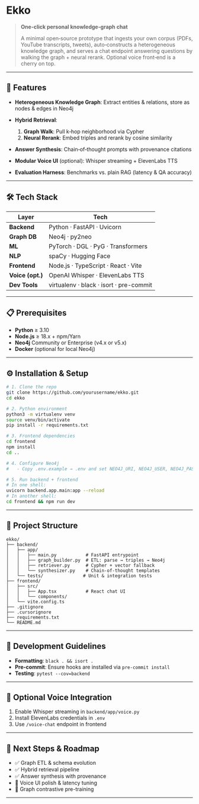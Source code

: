 # Ekko

> **One-click personal knowledge‑graph chat**
>
> A minimal open‑source prototype that ingests your own corpus (PDFs, YouTube transcripts, tweets), auto‑constructs a heterogeneous knowledge graph, and serves a chat endpoint answering questions by walking the graph + neural rerank. Optional voice front‑end is a cherry on top.

---

## 🚀 Features

- **Heterogeneous Knowledge Graph**: Extract entities & relations, store as nodes & edges in Neo4j
- **Hybrid Retrieval**:

  1. **Graph Walk**: Pull k‑hop neighborhood via Cypher
  2. **Neural Rerank**: Embed triples and rerank by cosine similarity

- **Answer Synthesis**: Chain‑of‑thought prompts with provenance citations
- **Modular Voice UI** (optional): Whisper streaming + ElevenLabs TTS
- **Evaluation Harness**: Benchmarks vs. plain RAG (latency & QA accuracy)

---

## 🛠️ Tech Stack

| Layer            | Tech                                    |
| ---------------- | --------------------------------------- |
| **Backend**      | Python · FastAPI · Uvicorn              |
| **Graph DB**     | Neo4j · py2neo                          |
| **ML**           | PyTorch · DGL · PyG · Transformers      |
| **NLP**          | spaCy · Hugging Face                    |
| **Frontend**     | Node.js · TypeScript · React · Vite     |
| **Voice (opt.)** | OpenAI Whisper · ElevenLabs TTS         |
| **Dev Tools**    | virtualenv · black · isort · pre-commit |

---

## 📋 Prerequisites

- **Python** ≥ 3.10
- **Node.js** ≥ 18.x + npm/Yarn
- **Neo4j** Community or Enterprise (v4.x or v5.x)
- **Docker** (optional for local Neo4j)

---

## ⚙️ Installation & Setup

```bash
# 1. Clone the repo
git clone https://github.com/yourusername/ekko.git
cd ekko

# 2. Python environment
python3 -m virtualenv venv
source venv/bin/activate
pip install -r requirements.txt

# 3. Frontend dependencies
cd frontend
npm install
cd ..

# 4. Configure Neo4j
#   - Copy .env.example → .env and set NEO4J_URI, NEO4J_USER, NEO4J_PASS

# 5. Run backend + frontend
# In one shell:
uvicorn backend.app.main:app --reload
# In another shell:
cd frontend && npm run dev
```

---

## 📂 Project Structure

```
ekko/
├── backend/
│   ├── app/
│   │   ├── main.py           # FastAPI entrypoint
│   │   ├── graph_builder.py  # ETL: parse → triples → Neo4j
│   │   ├── retriever.py      # Cypher + vector fallback
│   │   └── synthesizer.py    # Chain-of-thought templates
│   └── tests/               # Unit & integration tests
├── frontend/
│   ├── src/
│   │   ├── App.tsx           # React chat UI
│   │   └── components/
│   └── vite.config.ts
├── .gitignore
├── .cursorignore
├── requirements.txt
└── README.md
```

---

## 🧪 Development Guidelines

- **Formatting**: `black . && isort .`
- **Pre-commit**: Ensure hooks are installed via `pre-commit install`
- **Testing**: `pytest --cov=backend`

---

## 🎤 Optional Voice Integration

1. Enable Whisper streaming in `backend/app/voice.py`
2. Install ElevenLabs credentials in `.env`
3. Use `/voice-chat` endpoint in frontend

---

## 🎯 Next Steps & Roadmap

- ✅ Graph ETL & schema evolution
- ✅ Hybrid retrieval pipeline
- ✅ Answer synthesis with provenance
- 🔲 Voice UI polish & latency tuning
- 🔲 Graph contrastive pre-training

---
